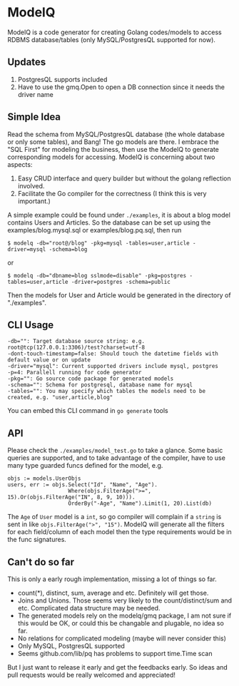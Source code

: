 ModelQ
===============

ModelQ is a code generator for creating Golang codes/models to access RDBMS database/tables (only MySQL/PostgresQL supported for now).

Updates
---------------

1. PostgresQL supports included
2. Have to use the gmq.Open to open a DB connection since it needs the driver name

Simple Idea
---------------

Read the schema from MySQL/PostgresQL database (the whole database or only some tables), and Bang! The go models are there. I embrace the "SQL First" for modeling the business, then use the ModelQ to generate corresponding models for accessing. ModelQ is concerning about two aspects:

1. Easy CRUD interface and query builder but without the golang reflection involved.
2. Facilitate the Go compiler for the correctness (I think this is very important.)

A simple example could be found under `./examples`, it is about a blog model contains Users and Articles. So the database can be set up using the examples/blog.mysql.sql or examples/blog.pq.sql, then run

```
$ modelq -db="root@/blog" -pkg=mysql -tables=user,article -driver=mysql -schema=blog
```

or

```
$ modelq -db="dbname=blog sslmode=disable" -pkg=postgres -tables=user,article -driver=postgres -schema=public
```

Then the models for User and Article would be generated in the directory of "./examples".

CLI Usage
---------------
```
-db="": Target database source string: e.g. root@tcp(127.0.0.1:3306)/test?charset=utf-8
-dont-touch-timestamp=false: Should touch the datetime fields with default value or on update
-driver="mysql": Current supported drivers include mysql, postgres
-p=4: Parallell running for code generator
-pkg="": Go source code package for generated models
-schema="": Schema for postgresql, database name for mysql
-tables="": You may specify which tables the models need to be created, e.g. "user,article,blog"
```

You can embed this CLI command in `go generate` tools

API
---------------

Please check the `./examples/model_test.go` to take a glance. Some basic queries are supported, and to take advantage of the compiler, have to use many type guarded funcs defined for the model, e.g.

```
objs := models.UserObjs
users, err := objs.Select("Id", "Name", "Age").
                   Where(objs.FilterAge(">=", 15).Or(objs.FilterAge("IN", 8, 9, 10))).
                   OrderBy("-Age", "Name").Limit(1, 20).List(db)

```

The `Age` of `User` model is a `int`, so go compiler will complain if a `string` is sent in like `objs.FilterAge(">", "15")`. ModelQ will generate all the filters for each field/column of each model then the type requirements would be in the func signatures.

Can't do so far
---------------

This is only a early rough implementation, missing a lot of things so far.

* count(*), distinct, sum, average and etc. Definitely will get those.
* Joins and Unions. Those seems very likely to the count/distinct/sum and etc. Complicated data structure may be needed.
* The generated models rely on the modelq/gmq package, I am not sure if this would be OK, or could this be changable and plugable, no idea so far.
* No relations for complicated modeling (maybe will never consider this)
* Only MySQL, PostgresQL supported
* Seems github.com/lib/pq has problems to support time.Time scan

But I just want to release it early and get the feedbacks early. So ideas and pull requests would be really welcomed and appreciated!
